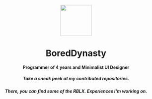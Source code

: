 <p align="center">
	<img src="https://github.com/user-attachments/assets/00b8c155-e80f-47dc-8bbb-90f08f31226a" width="100" height="100">
  <h1 align="center">BoredDynasty</h1>
  <h4 align="center">Programmer of 4 years and Minimalist UI Designer</h3>
  <div></div>
  <h5 align="center">Take a <bold>sneak peek</bold> at my contributed repositories.</h5>
  <div></div>
  <h5 align="center">There, you can find some of the RBLX. Experiences I'm working on.</h5>
</p>
